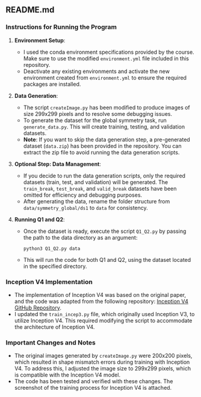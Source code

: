 ## README.md

### Instructions for Running the Program

1. **Environment Setup**:
   - I used the conda environment specifications provided by the course. Make sure to use the modified `environment.yml` file included in this repository.
   - Deactivate any existing environments and activate the new environment created from `environment.yml` to ensure the required packages are installed.

2. **Data Generation**:
   - The script `createImage.py` has been modified to produce images of size 299x299 pixels and to resolve some debugging issues.
   - To generate the dataset for the global symmetry task, run `generate_data.py`. This will create training, testing, and validation datasets.
   - **Note**: If you want to skip the data generation step, a pre-generated dataset (`data.zip`) has been provided in the repository. You can extract the zip file to avoid running the data generation scripts.

3. **Optional Step: Data Management**:
   - If you decide to run the data generation scripts, only the required datasets (train, test, and validation) will be generated. The `train_break`, `test_break`, and `valid_break` datasets have been omitted for efficiency and debugging purposes.
   - After generating the data, rename the folder structure from `data/symmetry_global/ds1` to `data` for consistency.

4. **Running Q1 and Q2**:
   - Once the dataset is ready, execute the script `Q1_Q2.py` by passing the path to the data directory as an argument:
     ```
     python3 Q1_Q2.py data
     ```
   - This will run the code for both Q1 and Q2, using the dataset located in the specified directory.

### Inception V4 Implementation

- The implementation of Inception V4 was based on the original paper, and the code was adapted from the following repository: [Inception V4 GitHub Repository](https://github.com/kentsommer/keras-inceptionV4/blob/ef1db6f09b6511779c05fab47d374741bc89b5ee/inception_v4.py#L242).
- I updated the `train_incep3.py` file, which originally used Inception V3, to utilize Inception V4. This required modifying the script to accommodate the architecture of Inception V4.

### Important Changes and Notes

- The original images generated by `createImage.py` were 200x200 pixels, which resulted in shape mismatch errors during training with Inception V4. To address this, I adjusted the image size to 299x299 pixels, which is compatible with the Inception V4 model.
- The code has been tested and verified with these changes. The screenshot of the training process for Inception V4 is attached.

